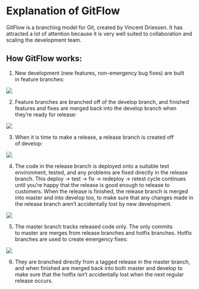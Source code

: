 # **Explanation of GitFlow**
GitFlow is a branching model for Git, created by Vincent Driessen. It has attracted a lot of attention because it is very well suited to collaboration and scaling the development team.

## How GitFlow works:
1.	New development (new features, non-emergency bug fixes) are built in feature branches:

![](/GitFlowFeatureBranches.png)

2.	Feature branches are branched off of the develop branch, and finished features and fixes are merged back into the develop branch when they’re ready for release:

![](/GitFlowDevelopBranch.png)

3.	When it is time to make a release, a release branch is created off of develop:

![](/GitFlowReleaseBranch.png)

4.	The code in the release branch is deployed onto a suitable test environment, tested, and any problems are fixed directly in the release branch. This deploy -> test -> fix -> redeploy -> retest cycle continues until you’re happy that the release is good enough to release to customers.
When the release is finished, the release branch is merged into master and into develop too, to make sure that any changes made in the release branch aren’t accidentally lost by new development.

![](/GitFlowMasterBranch.png)

5.	The master branch tracks released code only. The only commits to master are merges from release branches and hotfix branches.
Hotfix branches are used to create emergency fixes:

![](/GitFlowHotfixBranch.png)

6.	They are branched directly from a tagged release in the master branch, and when finished are merged back into both master and develop to make sure that the hotfix isn’t accidentally lost when the next regular release occurs.
